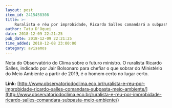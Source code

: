```yaml
---
layout: post
item_id: 2415458308
title: >-
    Ruralista e réu por improbidade, Ricardo Salles comandará a subpasta do Meio Ambiente
author: Tatu D'Oquei
date: 2018-12-09 22:21:25
pub_date: 2018-12-09 22:21:25
time_added: 2018-12-08 23:00:00
category: avisamos
---
```


Nota do Observatório do Clima sobre o futuro ministro. O ruralista Ricardo Salles, indicado por Jair Bolsonaro para chefiar o que sobrar do Ministério do Meio Ambiente a partir de 2019, é o homem certo no lugar certo.

**Link:** [http://www.observatoriodoclima.eco.br/ruralista-e-reu-por-improbidade-ricardo-salles-comandara-subpasta-meio-ambiente/](http://www.observatoriodoclima.eco.br/ruralista-e-reu-por-improbidade-ricardo-salles-comandara-subpasta-meio-ambiente/)

